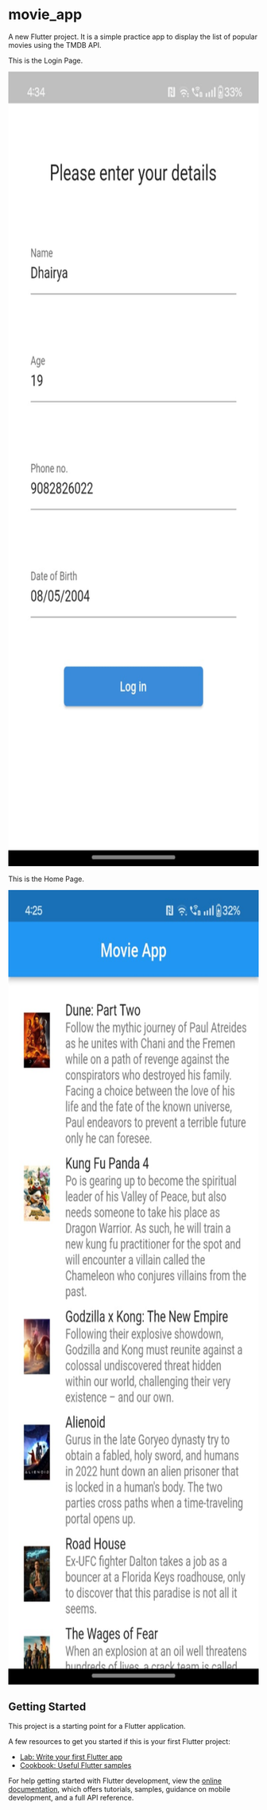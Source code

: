 # movie_app

A new Flutter project. It is a simple practice app to display the list of popular movies using the TMDB API.

This is the Login Page.

<img src="AppImages/LoginPage.jpeg" alt="login page" width="716px" height="1600px">

This is the Home Page.

<img src="AppImages/HomePage.jpeg" alt="home page" width="716px" height="1600px">

## Getting Started

This project is a starting point for a Flutter application.

A few resources to get you started if this is your first Flutter project:

- [Lab: Write your first Flutter app](https://docs.flutter.dev/get-started/codelab)
- [Cookbook: Useful Flutter samples](https://docs.flutter.dev/cookbook)

For help getting started with Flutter development, view the
[online documentation](https://docs.flutter.dev/), which offers tutorials,
samples, guidance on mobile development, and a full API reference.
